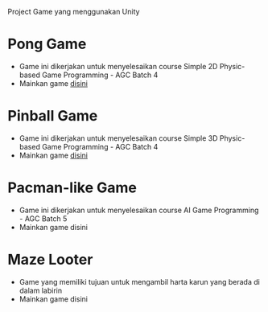 Project Game yang menggunakan Unity

# Pong Game
* Game ini dikerjakan untuk menyelesaikan course Simple 2D Physic-based Game Programming - AGC Batch 4
* Mainkan game [disini](https://github.com/helmy-faishal/pong-game-agc4)

# Pinball Game
* Game ini dikerjakan untuk menyelesaikan course Simple 3D Physic-based Game Programming - AGC Batch 4
* Mainkan game [disini](https://github.com/helmy-faishal/pinball-game-agc4)

# Pacman-like Game
* Game ini dikerjakan untuk menyelesaikan course AI Game Programming - AGC Batch 5
* Mainkan game disini

# Maze Looter
* Game yang memiliki tujuan untuk mengambil harta karun yang berada di dalam labirin
* Mainkan game disini
